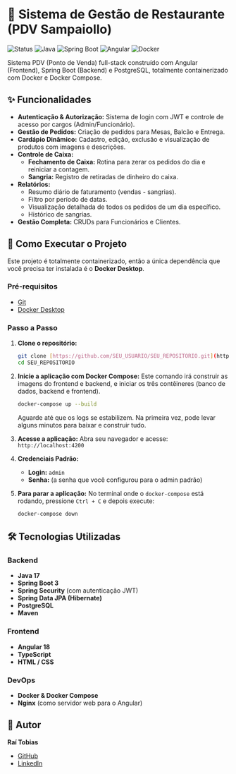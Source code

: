 # 🍜 Sistema de Gestão de Restaurante (PDV Sampaiollo)

![Status](https://img.shields.io/badge/status-em_desenvolvimento-yellowgreen)
![Java](https://img.shields.io/badge/Java-17-blue)
![Spring Boot](https://img.shields.io/badge/Spring%20Boot-3.2-brightgreen)
![Angular](https://img.shields.io/badge/Angular-18-red)
![Docker](https://img.shields.io/badge/Docker-gray?logo=docker)

Sistema PDV (Ponto de Venda) full-stack construído com Angular (Frontend), Spring Boot (Backend) e PostgreSQL, totalmente containerizado com Docker e Docker Compose.

## ✨ Funcionalidades

- **Autenticação & Autorização:** Sistema de login com JWT e controle de acesso por cargos (Admin/Funcionário).
- **Gestão de Pedidos:** Criação de pedidos para Mesas, Balcão e Entrega.
- **Cardápio Dinâmico:** Cadastro, edição, exclusão e visualização de produtos com imagens e descrições.
- **Controle de Caixa:**
    - **Fechamento de Caixa:** Rotina para zerar os pedidos do dia e reiniciar a contagem.
    - **Sangria:** Registro de retiradas de dinheiro do caixa.
- **Relatórios:**
    - Resumo diário de faturamento (vendas - sangrias).
    - Filtro por período de datas.
    - Visualização detalhada de todos os pedidos de um dia específico.
    - Histórico de sangrias.
- **Gestão Completa:** CRUDs para Funcionários e Clientes.

## 🚀 Como Executar o Projeto

Este projeto é totalmente containerizado, então a única dependência que você precisa ter instalada é o **Docker Desktop**.

### Pré-requisitos
- [Git](https://git-scm.com/)
- [Docker Desktop](https://www.docker.com/products/docker-desktop/)

### Passo a Passo

1.  **Clone o repositório:**
    ```bash
    git clone [https://github.com/SEU_USUARIO/SEU_REPOSITORIO.git](https://github.com/SEU_USUARIO/SEU_REPOSITORIO.git)
    cd SEU_REPOSITORIO
    ```

2.  **Inicie a aplicação com Docker Compose:**
    Este comando irá construir as imagens do frontend e backend, e iniciar os três contêineres (banco de dados, backend e frontend).
    ```bash
    docker-compose up --build
    ```
    Aguarde até que os logs se estabilizem. Na primeira vez, pode levar alguns minutos para baixar e construir tudo.

3.  **Acesse a aplicação:**
    Abra seu navegador e acesse: `http://localhost:4200`

4.  **Credenciais Padrão:**
    - **Login:** `admin`
    - **Senha:** (a senha que você configurou para o admin padrão)

5.  **Para parar a aplicação:**
    No terminal onde o `docker-compose` está rodando, pressione `Ctrl + C` e depois execute:
    ```bash
    docker-compose down
    ```

## 🛠️ Tecnologias Utilizadas

### Backend
- **Java 17**
- **Spring Boot 3**
- **Spring Security** (com autenticação JWT)
- **Spring Data JPA (Hibernate)**
- **PostgreSQL**
- **Maven**

### Frontend
- **Angular 18**
- **TypeScript**
- **HTML / CSS**

### DevOps
- **Docker & Docker Compose**
- **Nginx** (como servidor web para o Angular)

## 👤 Autor

**Raí Tobias**
- [GitHub](https://github.com/Raishsh)
- [LinkedIn](https://www.linkedin.com/in/raitobias777/)